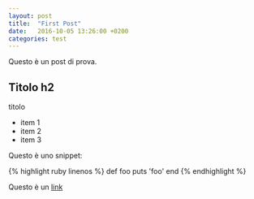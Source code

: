 ```yaml
---
layout: post
title:  "First Post"
date:   2016-10-05 13:26:00 +0200
categories: test
---
```


Questo è un post di prova.

## Titolo h2 
titolo

* item 1
* item 2
* item 3

Questo è uno snippet:

{% highlight ruby linenos %}
def foo
  puts 'foo'
end
{% endhighlight %}

Questo è un [link](http://www.limulo.net)
